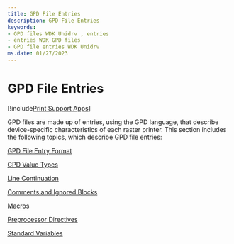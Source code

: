```yaml
---
title: GPD File Entries
description: GPD File Entries
keywords:
- GPD files WDK Unidrv , entries
- entries WDK GPD files
- GPD file entries WDK Unidrv
ms.date: 01/27/2023
---
```


# GPD File Entries

[!include[Print Support Apps](../includes/print-support-apps.md)]

GPD files are made up of entries, using the GPD language, that describe device-specific characteristics of each raster printer. This section includes the following topics, which describe GPD file entries:

[GPD File Entry Format](gpd-file-entry-format.md)

[GPD Value Types](gpd-value-types.md)

[Line Continuation](line-continuation.md)

[Comments and Ignored Blocks](comments-and-ignored-blocks.md)

[Macros](macros.md)

[Preprocessor Directives](preprocessor-directives.md)

[Standard Variables](standard-variables.md)
